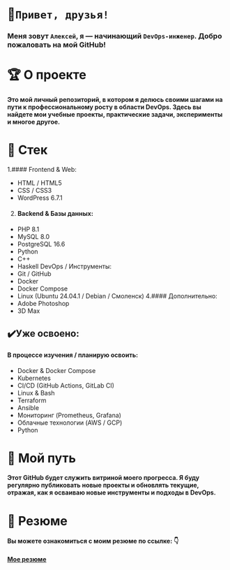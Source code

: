 # 👋`Привет, друзья!`
### Меня зовут `Алексей`, я — начинающий `DevOps-инженер`.  Добро пожаловать на мой GitHub!
# :trophy: О проекте
#### Это мой личный репозиторий, в котором я делюсь своими шагами на пути к профессиональному росту в области DevOps. Здесь вы найдете мои учебные проекты, практические задачи, эксперименты и многое другое.

# :book: Стек
1.#### Frontend & Web:
* HTML / HTML5
* CSS / CSS3
* WordPress 6.7.1
2. #### Backend & Базы данных:
* PHP 8.1
* MySQL 8.0
* PostgreSQL 16.6
* Python
* C++
* Haskell
  DevOps / Инструменты:
* Git / GitHub
* Docker
* Docker Compose
* Linux (Ubuntu 24.04.1 / Debian / Смоленск)
4.#### Дополнительно:
* Adobe Photoshop
* 3D Max
## :heavy_check_mark:Уже освоено:
#### В процессе изучения / планирую освоить:
* Docker & Docker Compose
* Kubernetes
* CI/CD (GitHub Actions, GitLab CI)
* Linux & Bash
* Terraform
* Ansible
* Мониторинг (Prometheus, Grafana)
* Облачные технологии (AWS / GCP)
* Python
# :helicopter: Мой путь
  #### Этот GitHub будет служить витриной моего прогресса. Я буду регулярно публиковать новые проекты и обновлять текущие, отражая, как я осваиваю новые инструменты и подходы в DevOps.
# :memo: Резюме
#### Вы можете ознакомиться с моим резюме по ссылке: :point_down:
[**Мое резюме**](https://alexeyspectr.github.io/Profil/)
